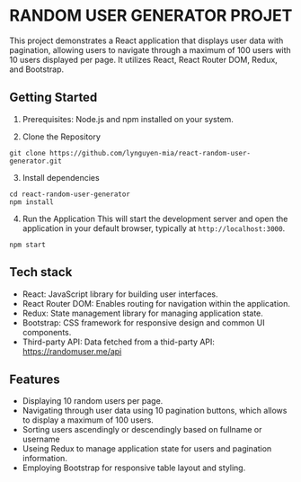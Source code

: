 # RANDOM USER GENERATOR PROJET

This project demonstrates a React application that displays user data with pagination, allowing users to navigate through a maximum of 100 users with 10 users displayed per page. It utilizes React, React Router DOM, Redux, and Bootstrap.

## Getting Started

1. Prerequisites:
Node.js and npm installed on your system.

2. Clone the Repository
```
git clone https://github.com/lynguyen-mia/react-random-user-generator.git
```
3. Install dependencies
```
cd react-random-user-generator
npm install
```
4. Run the Application
This will start the development server and open the application in your default browser, typically at `http://localhost:3000`.
```
npm start
```

## Tech stack
- React: JavaScript library for building user interfaces.
- React Router DOM: Enables routing for navigation within the application.
- Redux: State management library for managing application state.
- Bootstrap: CSS framework for responsive design and common UI components.
- Third-party API: Data fetched from a thid-party API: https://randomuser.me/api

## Features
- Displaying 10 random users per page.
- Navigating through user data using 10 pagination buttons, which allows to display a maximum of 100 users.
- Sorting users ascendingly or descendingly based on fullname or username
- Useing Redux to manage application state for users and pagination information.
- Employing Bootstrap for responsive table layout and styling.

